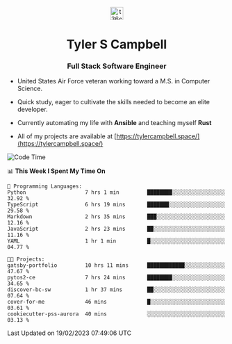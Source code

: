 <p align="center">
<a href="https://www.linkedin.com/in/t36campbell" target="blank"><img align="center" src="https://ik.imagekit.io/t36campbell/Portfolio/linkedin.png.original_m8bbGgPh6.png" alt="t36campbell" height="30" width="30" /></a>
</p>
<h1 align="center">Tyler S Campbell</h1>
<h3 align="center">Full Stack Software Engineer</h3>

* United States Air Force veteran working toward a M.S. in Computer Science.

* Quick study, eager to cultivate the skills needed to become an elite developer.

* Currently automating my life with **Ansible** and teaching myself **Rust**

* All of my projects are available at [https://tylercampbell.space/](https://tylercampbell.space/)

<!--START_SECTION:waka-->
![Code Time](http://img.shields.io/badge/Code%20Time-2%2C184%20hrs%2015%20mins-blue)

📊 **This Week I Spent My Time On** 

```text
💬 Programming Languages: 
Python                   7 hrs 1 min         ████████░░░░░░░░░░░░░░░░░   32.92 % 
TypeScript               6 hrs 19 mins       ███████░░░░░░░░░░░░░░░░░░   29.58 % 
Markdown                 2 hrs 35 mins       ███░░░░░░░░░░░░░░░░░░░░░░   12.16 % 
JavaScript               2 hrs 23 mins       ██░░░░░░░░░░░░░░░░░░░░░░░   11.16 % 
YAML                     1 hr 1 min          █░░░░░░░░░░░░░░░░░░░░░░░░   04.77 % 

🐱‍💻 Projects: 
gatsby-portfolio         10 hrs 11 mins      ████████████░░░░░░░░░░░░░   47.67 % 
pytos2-ce                7 hrs 24 mins       ████████░░░░░░░░░░░░░░░░░   34.65 % 
discover-bc-sw           1 hr 37 mins        ██░░░░░░░░░░░░░░░░░░░░░░░   07.64 % 
cover-for-me             46 mins             █░░░░░░░░░░░░░░░░░░░░░░░░   03.61 % 
cookiecutter-pss-aurora  40 mins             ░░░░░░░░░░░░░░░░░░░░░░░░░   03.13 % 

```


 Last Updated on 19/02/2023 07:49:06 UTC
<!--END_SECTION:waka-->
